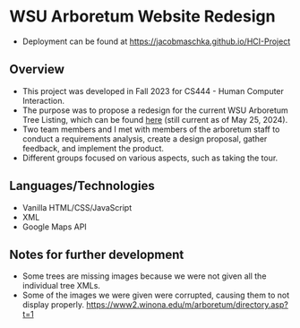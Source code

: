 # WSU Arboretum Website Redesign
- Deployment can be found at https://jacobmaschka.github.io/HCI-Project
## Overview
- This project was developed in Fall 2023 for CS444 - Human Computer Interaction.
- The purpose was to propose a redesign for the current WSU Arboretum Tree Listing, which can be found [here](https://www2.winona.edu/m/arboretum/directory.asp?t=1) (still current as of May 25, 2024).
- Two team members and I met with members of the arboretum staff to conduct a requirements analysis, create a design proposal, gather feedback, and implement the product.
- Different groups focused on various aspects, such as taking the tour.
## Languages/Technologies
- Vanilla HTML/CSS/JavaScript
- XML
- Google Maps API
## Notes for further development
- Some trees are missing images because we were not given all the individual tree XMLs.
- Some of the images we were given were corrupted, causing them to not display properly.
https://www2.winona.edu/m/arboretum/directory.asp?t=1
